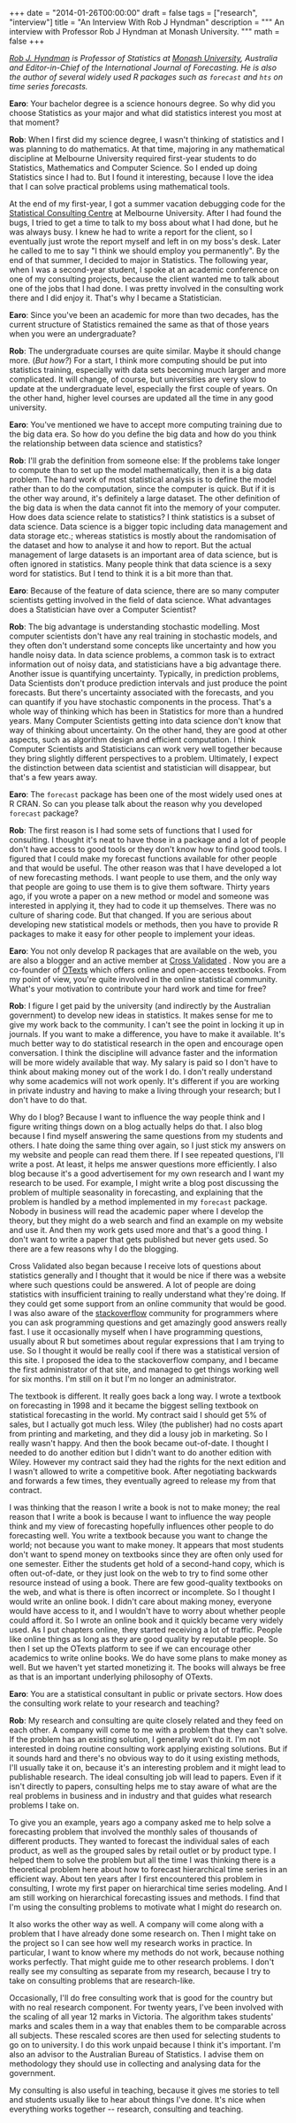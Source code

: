 +++
date = "2014-01-26T00:00:00"
draft = false
tags = ["research", "interview"]
title = "An Interview With Rob J Hyndman"
description = """
An interview with Professor Rob J Hyndman at Monash University.
"""
math = false
+++

*[Rob J. Hyndman](http://robjhyndman.com/) is Professor of Statistics at 
[Monash University](http://www.monash.edu/), Australia and Editor-in-Chief of the
International Journal of Forecasting. He is also the author of several widely
used R packages such as `forecast` and `hts` on time series forecasts.*

**Earo**: Your bachelor degree is a science honours degree. So why did you choose
Statistics as your major and what did statistics interest you most at that moment?

**Rob**: When I first did my science degree, I wasn't thinking of statistics and
I was planning to do mathematics. At that time, majoring in any mathematical discipline at 
Melbourne University required first-year students to do Statistics, Mathematics and 
Computer Science. So I ended up doing Statistics since I had to. But I found it
interesting, because I love the idea that I can solve practical problems using
mathematical tools. 

At the end of my first-year, I got a summer vacation debugging 
code for the  [Statistical Consulting Centre](http://www.scc.ms.unimelb.edu.au/) 
at Melbourne University. After I had found the bugs, I tried to get a time to talk
to my boss about what I had done, but he was always busy. I knew he had to write a report
for the client, so I eventually just wrote the report myself and left in on my boss's desk.
Later he called to me to say "I think we should employ you permanently". By the end of that 
summer, I decided to major in Statistics. The following year, when I was a second-year student,
I spoke at an academic conference on one of my consulting projects, because the client wanted me 
to talk about one of the jobs that I had done. I was pretty involved in the consulting
work there and I did enjoy it. That's why I became a Statistician.

**Earo**: Since you've been an academic for more than two decades, has the current
structure of Statistics remained the same as that of those years when you were
an undergraduate?

**Rob**: The undergraduate courses are quite similar. Maybe it should change more. (*But how?*) 
For a start, I think more computing should be put into statistics training, especially
with data sets becoming much larger and more complicated. It will change, of course,
but universities are very slow to update at the undergraduate level, especially the first
couple of years. On the other hand, higher level courses are updated all the time in any good university. 

**Earo**: You've mentioned we have to accept more computing training due to
the big data era. So how do you define the big data and how do you think the
relationship between data science and statistics?

**Rob**: I'll grab the definition from someone else: If the problems take longer
to compute than to set up the model mathematically, then it is a big data
problem. The hard work of most statistical analysis is to define the model
rather than to do the computation, since the computer is quick. But if it is the
other way around, it's definitely a large dataset. The other definition of 
the big data is when the data cannot fit into the memory of your computer. How does data science 
relate to statistics? I think statistics is a subset of data science. Data 
science is a bigger topic including data management and data storage etc.; 
whereas statistics is mostly about the randomisation of the dataset and how 
to analyse it and how to report. But the actual management of large datasets
is an important area of data science, but is often ignored in statistics. 
Many people think that data science is a sexy word for statistics. But I tend 
to think it is a bit more than that.

**Earo**: Because of the feature of data science, there are so many computer
scientists getting involved in the field of data science. What advantages does a Statistician
have over a Computer Scientist?

**Rob**: The big advantage is understanding stochastic modelling. Most computer
scientists don't have any real training in stochastic models, and they often 
don't understand some concepts like uncertainty and how you handle noisy data.
In data science problems, a common task is to extract information 
out of noisy data, and statisticians have a big advantage there. Another issue
is quantifying uncertainty. Typically, in prediction problems, Data Scientists 
don't produce prediction intervals and just produce the point forecasts. 
But there's uncertainty associated with the forecasts, and you can quantify if you have stochastic 
components in the process. That's a whole way of thinking which has been in 
Statistics for more than a hundred years. Many Computer Scientists getting into 
data science don't know that way of thinking about uncertainty. On the other hand, they are good at 
other aspects, such as algorithm design and efficient computation. I think Computer 
Scientists and Statisticians can work very well together because they bring slightly 
different perspectives to a problem. Ultimately, I expect the distinction between 
data scientist and statistician will disappear, but that's a few years away.

**Earo**: The `forecast` package has been one of the most widely used ones at R
CRAN. So can you please talk about the reason why you developed `forecast` package?

**Rob**: The first reason is I had some sets of functions that I used for consulting. 
I thought it's neat to have those in a package and a lot of people don't have access 
to good tools or they don't know how to find good tools. I figured that I could make my
forecast functions available for other people and that would be useful. The other 
reason was that I have developed a lot of new forecasting methods. I want people
to use them, and the only way that people are going to use them is to give them software. 
Thirty years ago, if you wrote a paper on a new method or model and someone was interested in applying it, 
they had to code it up themselves. There was no culture of sharing code. But that changed. If you are 
serious about developing new statistical models or methods, then you have to provide R packages to make
it easy for other people to implement your ideas.

**Earo**: You not only develop R packages that are available on the web, you are
also a blogger and an active member at [Cross Validated](http://stats.stackexchange.com/) . 
Now you are a co-founder of [OTexts](https://www.otexts.org/) which offers online 
and open-access textbooks. From my point of view, you're quite involved in the 
online statistical community. What's your motivation to contribute your hard work 
and time for free?

**Rob**: I figure I get paid by the university (and indirectly by the Australian government)
to develop new ideas in statistics. It makes sense for me to give my work back to the community. 
I can't see the point in locking it up in journals. If you want to make a difference, 
you have to make it available. It's much better way to do statistical 
research in the open and encourage open conversation. I think the discipline 
will advance faster and the information will be more widely available that way. 
My salary is paid so I don't have to think about making money out of the work I do. 
I don't really understand why some academics will not work openly.
It's different if you are working in private industry and having to make
a living through your research; but I don't have to do that. 

Why do I blog? Because I want to influence the way people think and I figure 
writing things down on a blog actually helps do that. I also blog because I
find myself answering the same questions from my students and others. I hate
doing the same thing over again, so I just stick my answers on my website
and people can read them there. If I see repeated questions, I'll write a post. 
At least, it helps me answer questions more efficiently. I 
also blog because it's a good advertisement for my own research and I 
want my research to be used. For example, I might write a blog post discussing 
the problem of multiple seasonality in forecasting, and explaining that the problem
is handled by a method implemented in my `forecast` package. Nobody in business 
will read the academic paper where I develop the theory, but they might do a 
web search and find an example on my website and use it. And then my work gets used more and
that's a good thing. I don't want to write a paper that gets published but never
gets used. So there are a few reasons why I do the blogging. 

Cross Validated also began because I receive lots of questions about statistics generally
and I thought that it would be nice if there was a website where such questions
could be answered. A lot of people are doing statistics with insufficient training
to really understand what they're doing. If they could get some support from an
online community that would be good. I was also aware of the [stackoverflow](http://stackoverflow.com/) community
for programmers where you can ask programming questions and get amazingly good answers
really fast. I use it occasionally myself when I have programming questions, usually
about R but sometimes about regular expressions that I am trying to use. 
So I thought it would be really cool if there was a statistical version of this
site. I proposed the idea to the stackoverflow company, and I became the first administrator 
of that site, and managed to get things working well for six months. 
I'm still on it but I'm no longer an administrator.

The textbook is different. It really goes back a long way. I wrote a textbook on 
forecasting in 1998 and it became the biggest selling textbook on statistical forecasting in the world. 
My contract said I should get 5% of sales, but I actually got much less. Wiley (the publisher)
had no costs apart from printing and marketing, and they did a lousy 
job in marketing.  So I really wasn't happy. And then the book became out-of-date. I 
thought I needed to do another edition but I didn't want to do another edition with Wiley. 
However my contract said they had the rights for the next edition and I wasn't allowed 
to write a competitive book. After negotiating backwards and forwards a few times, they eventually agreed 
to release my from that contract. 

I was thinking that the reason I write a book 
is not to make money; the real reason that I write a book is because I want to 
influence the way people think and my view of forecasting hopefully influences 
other people to do forecasting well. You write a textbook because you want to change the world; not because you 
want to make money. It appears that most students don't want to spend money on
textbooks since they are often only used for one semester. Either the students get hold of a second-hand 
copy, which is often out-of-date, or they just look on the web to try to find some 
other resource instead of using a book. There are few good-quality textbooks on the 
web, and what is there is often incorrect or incomplete. So I thought I would write
an online book. I didn't care about making money, everyone would have access 
to it, and I wouldn't have to worry about whether people could afford it. So I wrote
an online book and it quickly became very widely used. As I put chapters online, they 
started receiving a lot of traffic. People like online things as long as they are 
good quality by reputable people. So then I set up the OTexts platform to see if we can encourage 
other academics to write online books. We do have some plans to make money as well. But
we haven't yet started monetizing it. The books will always be free as that is an important
underlying philosophy of OTexts.

**Earo**: You are a statistical consultant in public or private sectors. How does
the consulting work relate to your research and teaching?

**Rob**: My research and consulting are quite closely related and they feed on
each other. A company will come to me with a problem that they can't solve.
If the problem has an existing solution, I generally won't do it. I'm not 
interested in doing routine consulting work applying existing solutions. 
But if it sounds hard and there's no obvious way to do it using existing methods, 
I'll usually take it on, because it's an interesting problem and it might
lead to publishable research. The ideal consulting job will lead to papers. 
Even if it isn't directly to 
papers, consulting helps me to stay aware of what are the real problems in business 
and in industry and that guides what research problems I take on. 

To give you an example, years ago a company asked me to help solve a forecasting
problem that involved the monthly sales of thousands of different products. They wanted to forecast 
the individual sales of each product, as well as the grouped sales by retail outlet or by product type.
I helped them to 
solve the problem but all the time I was thinking there is a theoretical 
problem here about how to forecast hierarchical time series in an efficient way.
About ten years after I first encountered this problem in consulting, I wrote my first paper on 
hierarchical time series modeling. And I am still working on hierarchical forecasting issues and methods.
I find that I'm using the consulting problems to motivate what I might do research on. 

It also works the other way as well. A company will come along with a problem that
I have already done some research on. Then I might take on the project so I can
see how well my research works in practice. In particular, I want to know where 
my methods do not work, because nothing works perfectly. That might guide me to other 
research problems. I don't really see my consulting as separate from my research, 
because I try to take on consulting problems that are research-like. 

Occasionally, I'll do free consulting work that is good for the country but with no real
research component. For twenty years, I've been involved with the scaling of all year 12 
marks in Victoria. The algorithm takes students' marks and scales them in a way that 
enables them to be comparable across all subjects. These rescaled scores are then used for 
selecting students to go on to university. I do this work unpaid because I think it's important. 
I'm also an advisor to the Australian Bureau of Statistics. I advise them on methodology 
they should use in collecting and analysing data for the government.

My consulting is also useful in teaching, because it gives me stories to tell and students usually like to
hear about things I've done. It's nice when everything works together -- research, consulting and teaching.
